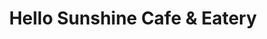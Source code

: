 ---
title: "Hello Sunshine Cafe & Eatery"
url: /hamilton/hello-sunshine-cafe-and-eatery/
shop: deli
---